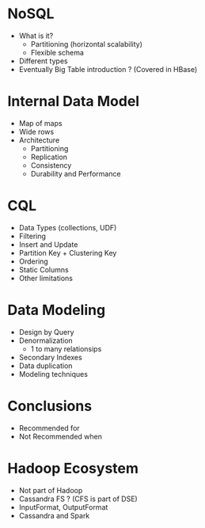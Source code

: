 # NoSQL
  - What is it?
    - Partitioning (horizontal scalability)
    - Flexible schema
  - Different types
  - Eventually Big Table introduction ? (Covered in HBase)

# Internal Data Model
  - Map of maps
  - Wide rows
- Architecture
  - Partitioning
  - Replication
  - Consistency
  - Durability and Performance

# CQL
  - Data Types (collections, UDF)
  - Filtering
  - Insert and Update
  - Partition Key + Clustering Key
  - Ordering
  - Static Columns
  - Other limitations

# Data Modeling
  - Design by Query
  - Denormalization
    - 1 to many relationsips
  - Secondary Indexes
  - Data duplication
  - Modeling techniques

# Conclusions
  - Recommended for
  - Not Recommended when

# Hadoop Ecosystem
  - Not part of Hadoop
  - Cassandra FS ? (CFS is part of DSE)
  - InputFormat, OutputFormat
  - Cassandra and Spark